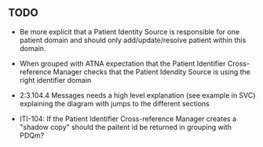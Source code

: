 ## TODO
- Be more explicit that a Patient Identity Source is responsible for one patient domain and should only add/update/resolve patient within this domain. 
- When grouped with ATNA expectation that the Patient Identifier Cross-reference Manager checks that the Patient Idendity Source is using the right identifier domain
- 2:3.104.4 Messages needs a high level explanation (see example in SVC) explaining the diagram with jumps to the different sections
  
- ITI-104: If the Patient Identifier Cross-reference Manager creates a "shadow copy" should the paitent id be returned in grouping with PDQm?